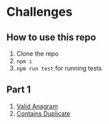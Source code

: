 # Challenges

## How to use this repo
1. Clone the repo
2. `npm i`
3. `npm run test` for running tests
## Part 1

1. [Valid Anagram](https://github.com/hojjatjokar/challenges-in-js/blob/main/src/valid-anagram/challenge.md)
2. [Contains Duplicate](https://github.com/hojjatjokar/challenges-in-js/blob/main/src/contains-duplicate/challenge.md)
